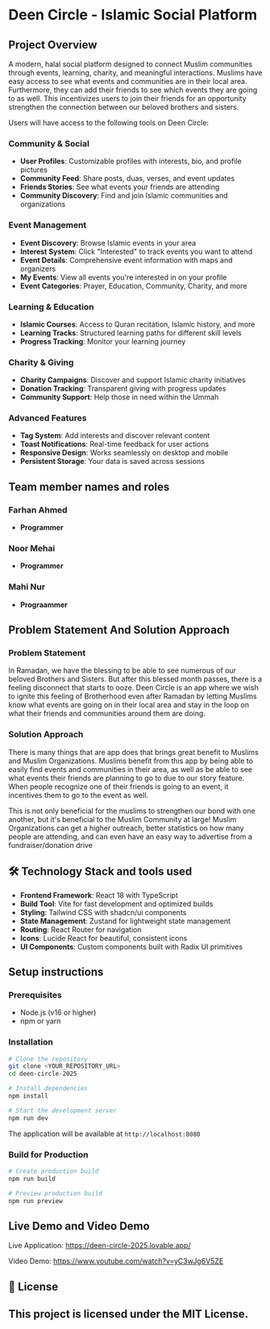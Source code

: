 # Deen Circle - Islamic Social Platform

## Project Overview

A modern, halal social platform designed to connect Muslim communities through events, learning, charity, and meaningful interactions.
Muslims have easy access to see what events and communities are in their local area. Furthermore, they can add their friends to see which events they are going to as well. This incentivizes users to join their friends for an opportunity strengthen the connection between our beloved brothers and sisters.

Users will have access to the following tools on Deen Circle:

### **Community & Social**
- **User Profiles**: Customizable profiles with interests, bio, and profile pictures
- **Community Feed**: Share posts, duas, verses, and event updates
- **Friends Stories**: See what events your friends are attending
- **Community Discovery**: Find and join Islamic communities and organizations

### **Event Management**
- **Event Discovery**: Browse Islamic events in your area
- **Interest System**: Click "Interested" to track events you want to attend
- **Event Details**: Comprehensive event information with maps and organizers
- **My Events**: View all events you're interested in on your profile
- **Event Categories**: Prayer, Education, Community, Charity, and more

### **Learning & Education**
- **Islamic Courses**: Access to Quran recitation, Islamic history, and more
- **Learning Tracks**: Structured learning paths for different skill levels
- **Progress Tracking**: Monitor your learning journey

### **Charity & Giving**
- **Charity Campaigns**: Discover and support Islamic charity initiatives
- **Donation Tracking**: Transparent giving with progress updates
- **Community Support**: Help those in need within the Ummah

### **Advanced Features**
- **Tag System**: Add interests and discover relevant content
- **Toast Notifications**: Real-time feedback for user actions
- **Responsive Design**: Works seamlessly on desktop and mobile
- **Persistent Storage**: Your data is saved across sessions

## Team member names and roles

### **Farhan Ahmed**
- **Programmer**

### **Noor Mehai**
- **Programmer**

### **Mahi Nur**
- **Prograammer**

## Problem Statement And Solution Approach

### **Problem Statement**
In Ramadan, we have the blessing to be able to see numerous of our beloved Brothers and Sisters. But after this blessed month passes, there is a feeling disconnect that starts to ooze. Deen Circle is an app where we wish to ignite this feeling of Brotherhood even after Ramadan by letting Muslims know what events are going on in their local area and stay in the loop on what their friends and communities around them are doing.

### **Solution Approach**
There is many things that are app does that brings great benefit to Muslims and Muslim Organizations. Muslims benefit from this app by being able to easily find events and communities in their area, as well as be able to see what events their friends are planning to go to due to our story feature. When people recognize one of their friends is going to an event, it incentives them to go to the event as well.

This is not only beneficial for the muslims to strengthen our bond with one another, but it's beneficial to the Muslim Community at large! Muslim Organizations can get a higher outreach, better statistics on how many people are attending, and can even have an easy way to advertise from a fundraiser/donation drive

## 🛠 Technology Stack and tools used

- **Frontend Framework**: React 18 with TypeScript
- **Build Tool**: Vite for fast development and optimized builds
- **Styling**: Tailwind CSS with shadcn/ui components
- **State Management**: Zustand for lightweight state management
- **Routing**: React Router for navigation
- **Icons**: Lucide React for beautiful, consistent icons
- **UI Components**: Custom components built with Radix UI primitives

## Setup instructions

### Prerequisites
- Node.js (v16 or higher)
- npm or yarn

### Installation

```bash
# Clone the repository
git clone <YOUR_REPOSITORY_URL>
cd deen-circle-2025

# Install dependencies
npm install

# Start the development server
npm run dev
```

The application will be available at `http://localhost:8080`

### Build for Production

```bash
# Create production build
npm run build

# Preview production build
npm run preview
```

## Live Demo and Video Demo

Live Application:
https://deen-circle-2025.lovable.app/

Video Demo:
https://www.youtube.com/watch?v=yC3wJg6V5ZE

## 📄 License

This project is licensed under the MIT License.
---
